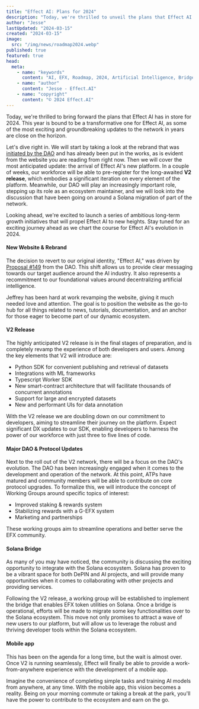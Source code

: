```yaml
---
title: "Effect AI: Plans for 2024"
description: "Today, we're thrilled to unveil the plans that Effect AI has in store for 2024"
author: "Jesse"
lastUpdated: "2024-03-15"
created: "2024-03-15"
image:
  src: "/img/news/roadmap2024.webp"
published: true
featured: true
head:
  meta:
    - name: "keywords"
      content: "AI, EFX, Roadmap, 2024, Artificial Intelligence, Bridge, Solana"
    - name: "author"
      content: "Jesse - Effect.AI"
    - name: "copyright"
      content: "© 2024 Effect.AI"
---
```


Today, we're thrilled to bring forward the plans that Effect AI has in store for 2024. This year is bound to be a transformative one for Effect AI, as some of the most exciting and groundbreaking updates to the network in years are close on the horizon.

Let's dive right in. We will start by taking a look at the rebrand that was [initiated by the DAO](https://dao.effect.network/proposals/149) and has already been put in the works, as is evident from the website you are reading from right now. Then we will cover the most anticipated update: the arrival of Effect AI's new platform. In a couple of weeks, our workforce will  be able to pre-register for the long-awaited **V2 release**, which embodies a significant iteration on every element of the platform. Meanwhile, our DAO will play an increasingly important role, stepping up its role as an ecosystem maintainer, and we will look into the discussion that have been going on around a Solana migration of part of the network.

Looking ahead, we're excited to launch a series of ambitious long-term growth initiatives that will propel Effect AI to new heights. Stay tuned for an exciting journey ahead as we chart the course for Effect AI's evolution in 2024.

#### New Website & Rebrand

The decision to revert to our original identity, "Effect AI," was driven by [Proposal #149](https://dao.effect.network/proposals/149) from the DAO. This shift allows us to provide clear messaging towards  our target audience around the AI industry. It also represents a recommitment to our foundational values around decentralizing artificial intelligence. 

Jeffrey has been hard at work revamping the website, giving it much needed love and attention. The goal is to position the website as the go-to hub for all things related to news, tutorials, documentation, and an anchor for those eager to become part of our dynamic ecosystem.

#### V2 Release

The highly anticipated V2 release is in the final stages of preparation, and is completely revamp the experience of both developers and users. Among the key elements that V2 will introduce are:

- Python SDK for convenient publishing and retrieval of datasets
- Integrations with ML frameworks
- Typescript Worker SDK
- New smart-contract architecture that will facilitate thousands of concurrent annotations
- Support for large and encrypted datasets 
- New and performant UIs for data annotation

With the V2 release we are doubling down on our commitment to developers, aiming to streamline their journey on the platform. Expect significant DX updates to our SDK, enabling developers to harness the power of our workforce with just three to five lines of code. 

#### Major DAO & Protocol Updates

Next to the roll out of the V2 network, there will be a focus on the DAO's evolution. The DAO has been increasingly engaged when it comes to the development and operation of the network. At this point, ATPs have matured and community members will be able to contribute on core protocol upgrades. To formalize this, we will introduce the concept of Working Groups around specific topics of interest:

- Improved staking & rewards system
- Stabilizing rewards with a G-EFX system
- Marketing and partnerships

These working groups aim to streamline operations and better serve the EFX community.

#### Solana Bridge

As many of you may have noticed, the community is discussing the exciting opportunity to integrate with the Solana ecosystem. Solana has proven to be a vibrant space for both DePIN and AI projects, and will provide many opportunities when it comes to collaborating with other projects and providing services. 

Following the V2 release, a working group will be established to implement the bridge that enables EFX token utilities on Solana. Once a bridge is operational, efforts will be made to migrate some key functionalities over to the Solana ecosystem. This move not only promises to attract a wave of new users to our platform, but will allow us to leverage the robust and thriving developer tools within the Solana ecosystem.

#### Mobile app

This has been on the agenda for a long time, but the wait is almost over. Once V2 is running seamlessly, Effect will finally be able to provide a work-from-anywhere experience with the development of a mobile app.

Imagine the convenience of completing simple tasks and training AI models from anywhere, at any time. With the mobile app, this vision becomes a reality. Being on your morning commute or taking a break at the park, you'll have the power to contribute to the ecosystem and earn on the go.
